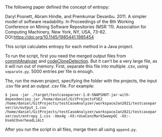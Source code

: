 The following paper defined the concept of entropy:

Daryl Posnett, Abram Hindle, and Premkumar Devanbu. 2011. A simpler model of software readability. In Proceedings of the 8th Working Conference on Mining Software Repositories (MSR '11). Association for Computing Machinery, New York, NY, USA, 73–82. DOI:https://doi.org/10.1145/1985441.1985454

This script calculates entropy for each method in a Java project.

To run the script, first you need the merged output files from [commitAnalyzer](../commitAnalyzer) and [codeCloneDetection](../codeCloneDetection). But it can't be a very large file, as it will run out of memory. First, separate this file into multiple .csv, using ```separate.py```. 5000 entries per file is enough.

The, run the maven project, specifying the folder with the projects, the input .csv file and an output .csv file. For example:

```$ java -jar ./target/testcaseparser-1.0-SNAPSHOT-jar-with-dependencies.jar /home/daniel/GitProjectsFSE2 /home/daniel/GitProjects/testCaseAnalyzer/workspaceJan2021/testcaseparser/in/output_1.csv /home/daniel/GitProjects/testCaseAnalyzer/workspaceJan2021/testcaseparser/out/entropy_1.csv -Xmx4g -XX:+UseConcMarkSweepGC -XX:-UseGCOverheadLimit```

After you run the script in all files, merge them all using ```append.py```.